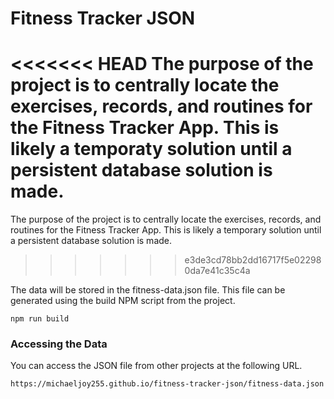 # Fitness Tracker JSON

<<<<<<< HEAD
The purpose of the project is to centrally locate the exercises, records, and routines for the Fitness Tracker App. This is likely a temporaty solution until a persistent database solution is made.
=======
The purpose of the project is to centrally locate the exercises, records, and
routines for the Fitness Tracker App. This is likely a temporary solution until
a persistent database solution is made.
>>>>>>> e3de3cd78bb2dd16717f5e022980da7e41c35c4a

The data will be stored in the fitness-data.json file. This file can be generated using the build NPM script from the project.

```
npm run build
```

### Accessing the Data

You can access the JSON file from other projects at the following URL.

```
https://michaeljoy255.github.io/fitness-tracker-json/fitness-data.json
```

